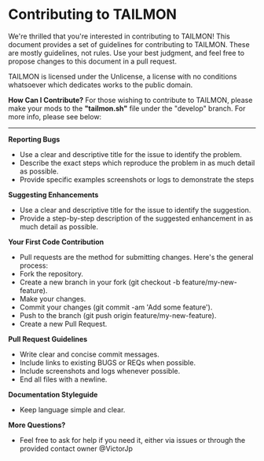 # Contributing to TAILMON

We're thrilled that you're interested in contributing to TAILMON! This document provides a set of guidelines for contributing to TAILMON. These are mostly guidelines, not rules. Use your best judgment, and feel free to propose changes to this document in a pull request.

TAILMON is licensed under the Unlicense, a license with no conditions whatsoever which dedicates works to the public domain.

****How Can I Contribute?****
For those wishing to contribute to TAILMON, please make your mods to the **"tailmon.sh"** file under the "develop" branch. For more info, please see below:

------

**Reporting Bugs**
* Use a clear and descriptive title for the issue to identify the problem.
* Describe the exact steps which reproduce the problem in as much detail as possible.
* Provide specific examples screenshots or logs to demonstrate the steps

**Suggesting Enhancements**
* Use a clear and descriptive title for the issue to identify the suggestion.
* Provide a step-by-step description of the suggested enhancement in as much detail as possible.

**Your First Code Contribution**
* Pull requests are the method for submitting changes. Here's the general process:
* Fork the repository.
* Create a new branch in your fork (git checkout -b feature/my-new-feature).
* Make your changes.
* Commit your changes (git commit -am 'Add some feature').
* Push to the branch (git push origin feature/my-new-feature).
* Create a new Pull Request.

**Pull Request Guidelines**
* Write clear and concise commit messages.
* Include links to existing BUGS or REQs when possible.
* Include screenshots and logs whenever possible.
* End all files with a newline.

**Documentation Styleguide**
* Keep language simple and clear.

**More Questions?**
* Feel free to ask for help if you need it, either via issues or through the provided contact owner @VictorJp
